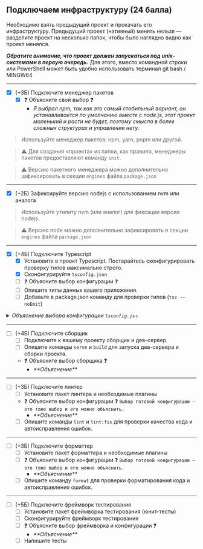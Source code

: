 ## Подключаем инфраструктуру (24 балла)
Необходимо взять предыдущий проект и прокачать его инфраструктуру. Предыдущий проект (нативный) менять нельзя — разделите проект на несколько папок, чтобы было наглядно видно как проект менялся.

***Обратите внимание, что проект должен запускаться под unix-системами в первую очередь.*** Для этого, вместо командной строки или PowerShell может быть удобно использовать терминал git bash / MINGW64

---
- [x] (+3Б) Подключите менеджер пакетов
    - [x] ❓ Объясните свой выбор ❓
        - *Я выбрал npm, так как это самый стабильный вариант, он устанавливается по умолчанию вместе с node.js, этот проект маленький и расти не будет, поэтому смысла в более сложных структурах и управлении нету.*

> Используйте менеджер пакетов: npm, yarn, pnpm или другой. 

> ⚠️ Для создания «проекта» из папки, как правило, менеджеры пакетов предоставляют команду `init`.

> ⚠️ Версию пакетного менеджера можно дополнительно зафиксировать в секции `engines` файла `package.json`

---
- [x] (+2Б) Зафиксируйте версию nodejs с использованием nvm или аналога

> Используйте утилиту nvm (или аналог) для фиксации версии nodejs.

> ⚠️ Версию node можно дополнительно зафиксировать в секции `engines` файла `package.json`

---
- [x] (+4Б) Подключите Typescript
    - [x] Установите в проект Typescript. Постарайтесь сконфигурировать проверку типов максимально строго.
    - [x] Сконфигурируйте `tsconfig.json`
    - [ ] ❓ Объясните выбор конфигурации ❓
    - [ ] Опишите типы данных вашего приложения.
    - [ ] Добавьте в package.json команду для проверки типов (`tsc --noEmit`)
    
<details><summary><i>Объяснение выбора конфигурации <code>tsconfig.js</code>⤵️</i></summary>

<table border="1">
  <tr>
    <th>Параметр</th>
    <th>Дефолт (<code>npx tsc --init</code>)</th>
    <th>В проекте</th>
    <th>Объяснение</th>
  </tr>
  <tr>
    <td>target</td>
    <td>es2016</td>
    <td>es6</td>
    <td></td>
  </tr>
  <tr>
    <td>module</td>
    <td>commonjs</td>
    <td>es6</td>
    <td></td>
  </tr>
  <tr>
    <td>strict</td>
    <td>true</td>
    <td>true</td>
    <td></td>
  </tr>
  <tr>
    <td>esModuleInterop</td>
    <td>true</td>
    <td>true</td>
    <td></td>
  </tr>
  <tr>
    <td>skipLibCheck</td>
    <td>true</td>
    <td>true</td>
    <td></td>
  </tr>
  <tr>
    <td>forceConsistentCasingInFileNames</td>
    <td>true</td>
    <td>true</td>
    <td></td>
  </tr>
  <tr>
    <td>rootDir</td>
    <td>—</td>
    <td>./src</td>
    <td></td>
  </tr>
  <tr>
    <td>outDir</td>
    <td>—</td>
    <td>./dist</td>
    <td></td>
  </tr>
</table>
</details>

---
- [ ] (+4Б) Подключите сборщик
    - [ ] Подключите к вашему проекту сборщик и дев-сервер.
    - [ ] Опишите команды `serve` и `build` для запуска дев-сервера и сборки проекта.
    - ❓ Объясните выбор сборщика ❓
        - *\*\*Объяснение\*\**

---
- [ ] (+3Б) Подключите линтер
    - [ ] Установите пакет линтера и необходимые плагины
    - ❓ Объясните выбор конфигурации ❓ 
    `Выбор готовой конфигурации — это тоже выбор и его можно объяснить.`
        - *\*\*Объяснение\*\**
    - [ ] Опишите команды `lint` и `lint:fix` для проверки качества кода и автоисправления ошибок.

---
- [ ] (+3Б) Подключите форматтер
    - [ ] Установите пакет форматтера и необходимые плагины
    - [ ] ❓ Объясните выбор конфигурации ❓ 
    `Выбор готовой конфигурации — это тоже выбор и его можно объяснить.`
        - *\*\*Объяснение\*\**
    - [ ] Опишите команду `format` для проверки форматирования кода и автоисправления ошибок.

---
- [ ] (+5Б) Подключите фреймворк тестирования
    - [ ] Установите пакет фреймворка тестирования (юнит-тесты)
    - [ ] Сконфигурируйте фреймворк тестирования
    - [ ] ❓ Объясните выбор фреймворка и  конфигурации ❓
        - *\*\*Объяснение\*\**
    - [ ] Напишите тесты 

